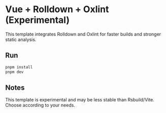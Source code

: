 # Vue + Rolldown + Oxlint (Experimental)

This template integrates Rolldown and Oxlint for faster builds and stronger static analysis.

## Run

```bash
pnpm install
pnpm dev
```

## Notes

This template is experimental and may be less stable than Rsbuild/Vite. Choose according to your needs.